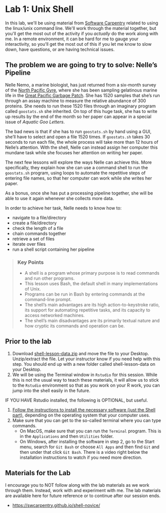 # Lab 1: Unix Shell

In this lab, we'll be using material from [Software Carpentry](https://swcarpentry.github.io/) related to using the linux/unix command line. We'll work through the material together, but you'll get the most out of the activity if you _actually_ do the work along with me. In a remote environment, it can be hard for me to gauge your interactivity, so you'll get the most out of this if you let me know to slow down, have questions, or are having technical issues.

## The problem we are going to try to solve: Nelle’s Pipeline

Nelle Nemo, a marine biologist, has just returned from a six-month survey of the [North Pacific Gyre](http://en.wikipedia.org/wiki/North_Pacific_Gyre), where she has been sampling gelatinous marine life in the [Great Pacific Garbage Patch](http://en.wikipedia.org/wiki/Great_Pacific_Garbage_Patch). She has 1520 samples that she’s run through an assay machine to measure the relative abundance of 300 proteins. She needs to run these 1520 files through an imaginary program called `goostats.sh` she inherited. On top of this huge task, she has to write up results by the end of the month so her paper can appear in a special issue of _Aquatic Goo Letters_.

The bad news is that if she has to run `goostats.sh` by hand using a GUI, she’ll have to select and open a file 1520 times. If `goostats.sh` takes 30 seconds to run each file, the whole process will take more than 12 hours of Nelle’s attention. With the shell, Nelle can instead assign her computer this mundane task while she focuses her attention on writing her paper.

The next few lessons will explore the ways Nelle can achieve this. More specifically, they explain how she can use a command shell to run the `goostats.sh` program, using loops to automate the repetitive steps of entering file names, so that her computer can work while she writes her paper.

As a bonus, once she has put a processing pipeline together, she will be able to use it again whenever she collects more data.

In order to achieve her task, Nelle needs to know how to:

- navigate to a file/directory
- create a file/directory
- check the length of a file
- chain commands together
- retrieve a set of files
- iterate over files
- run a shell script containing her pipeline

> ### Key Points[](https://swcarpentry.github.io/shell-novice/01-intro/index.html#key-points)
>
> - A shell is a program whose primary purpose is to read commands and run other programs.
> - This lesson uses Bash, the default shell in many implementations of Unix.
> - Programs can be run in Bash by entering commands at the command-line prompt.
> - The shell’s main advantages are its high action-to-keystroke ratio, its support for automating repetitive tasks, and its capacity to access networked machines.
> - The shell’s main disadvantages are its primarily textual nature and how cryptic its commands and operation can be.

## Prior to the lab

1. Download [shell-lesson-data.zip](https://swcarpentry.github.io/shell-novice/data/shell-lesson-data.zip) and move the file to your Desktop. Unzip/extract the file. Let your instructor know if you need help with this step. You should end up with a new folder called shell-lesson-data on your Desktop.
2. We will be using the Terminal window in `Rstudio` for this session. While this is not the usual way to teach these materials, it will allow us to stick to the `Rstudio` environment so that as you work on your R work, you can jump into the shell easily in the future.

IF YOU HAVE Rstudio installed, the following is OPTIONAL, but useful.

1. [Follow the instructions to install the necessary software (just the Shell part)](https://carpentries.github.io/workshop-template/#shell), depending on the operating system that your computer uses.
2. Make sure that you can get to the so-called terminal where you can type commands.
   - On MacOS, make sure that you can run the `Terminal` program. This is in the `Applications` and then `Utilities` folder.
   - On Windows, after installing the software in step 2, go to the Start menu, search for `Git Bash` or choose `All Apps` and then find `Git` and then under that click `Git Bash`. There is a video right below the installation instructions to watch if you need more direction.

## Materials for the Lab

I encourage you to NOT follow along with the lab materials as we work through them. Instead, work with and experiment with me. The lab materials are available here for future reference or to continue after our session ends.

- https://swcarpentry.github.io/shell-novice/
